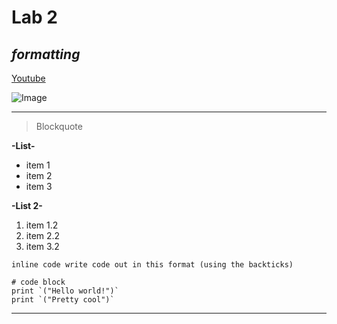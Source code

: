 # Lab 2 
## *formatting*
[Youtube](https://www.youtube.com/)

![Image](https://m.media-amazon.com/images/M/MV5BMTQ5NTM4NTY5MV5BMl5BanBnXkFtZTgwOTg2Mzc2NjE@._V1_QL75_UX500_CR0,0,500,281_.jpg)

---
> Blockquote
> 
**-List-**
* item 1
* item 2 
* item 3


**-List 2-**
1) item 1.2
2) item 2.2
3) item 3.2


`inline code write code out in this format (using the backticks)`

```
# code block
print `("Hello world!")`
print `("Pretty cool")`
```
---
